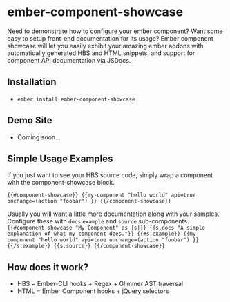 # ember-component-showcase

Need to demonstrate how to configure your ember component?  Want some easy to setup front-end documentation for its usage?  Ember component showcase will let you easily exhibit your amazing ember addons with automatically generated HBS and HTML snippets, and support for component API documentation via JSDocs.

## Installation

* `ember install ember-component-showcase`

## Demo Site

* Coming soon...

## Simple Usage Examples
If you just want to see your HBS source code, simply wrap a component with the component-showcase block.

`
{{#component-showcase}}
  {{my-component "hello world" api=true onchange=(action "foobar") }}
{{/component-showcase}}
`

Usually you will want a little more documentation along with your samples.  Configure these with `docs` `example` and `source` sub-components.
`
{{#component-showcase "My Component" as |s|}}
  {{s.docs "A simple explanation of what my component does."}}
  {{#s.example}}
    {{my-component "hello world" api=true onchange=(action "foobar") }}
  {{/s.example}}
  {{s.source}}
{{/component-showcase}}
`

## How does it work?

* HBS = Ember-CLI hooks + Regex + Glimmer AST traversal
* HTML = Ember Component hooks + jQuery selectors
